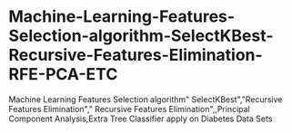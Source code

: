 # Machine-Learning-Features-Selection-algorithm-SelectKBest-Recursive-Features-Elimination-RFE-PCA-ETC
Machine Learning Features Selection algorithm" SelectKBest","Recursive Features Elimination"," Recursive Features Elimination",,Principal Component Analysis,Extra Tree Classifier apply on Diabetes Data Sets
